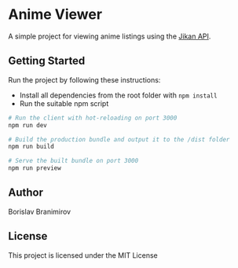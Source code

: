 # Anime Viewer

A simple project for viewing anime listings using the [Jikan API](https://jikan.moe/).

## Getting Started

Run the project by following these instructions:

- Install all dependencies from the root folder with `npm install`
- Run the suitable npm script

```sh
# Run the client with hot-reloading on port 3000
npm run dev

# Build the production bundle and output it to the /dist folder
npm run build

# Serve the built bundle on port 3000
npm run preview
```

## Author

Borislav Branimirov

## License

This project is licensed under the MIT License
